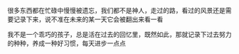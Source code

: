 很多东西都在忙碌中慢慢被遗忘，我们都不是神人，走过的路，看过的风景还是需要记录下来，说不准在未来的某一天它会被翻出来看一看

我不是一个乖巧的孩子，总是活在过去的回忆里，既然如此，那就记录下过去努力的种种，养成一种好习惯，每天进步一点点
